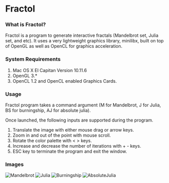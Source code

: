 # Fractol

### What is Fractol?
Fractol is a program to generate interactive fractals (Mandelbrot set, Julia set, and etc).
It uses a very lightweight graphics library, minilibx, built on top of OpenGL as well as OpenCL for graphics acceleration.

### System Requirements
1. Mac OS X El Capitan Version 10.11.6
2. OpenGL 3.*
3. OpenCL 1.2 and OpenCL enabled Graphics Cards.

### Usage
Fractol program takes a command argument (M for Mandelbrot, J for Julia, BS for burningship, AJ for absolute julia).

Once launched, the following inputs are supported during the program.
1. Translate the image with either mouse drag or arrow keys.
2. Zoom in and out of the point with mouse scroll.
3. Rotate the color palette with < > keys.
4. Increase and decrease the number of iterations with + - keys.
5. ESC key to terminate the program and exit the window.

### Images

![Mandelbrot](http://i.imgur.com/vLyfjll.png)
![Julia](http://i.imgur.com/sCNXD87.png)
![Burningship](http://i.imgur.com/snRLjgV.png)
![AbsoluteJulia](http://i.imgur.com/FpiyCZY.png)
